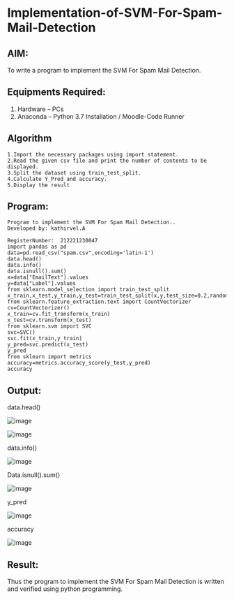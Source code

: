 # Implementation-of-SVM-For-Spam-Mail-Detection

## AIM:
To write a program to implement the SVM For Spam Mail Detection.

## Equipments Required:
1. Hardware – PCs
2. Anaconda – Python 3.7 Installation / Moodle-Code Runner

## Algorithm

~~~
1.Import the necessary packages using import statement.
2.Read the given csv file and print the number of contents to be displayed. 
3.Split the dataset using train_test_split.
4.Calculate Y_Pred and accuracy.
5.Display the result

~~~



## Program:
```
Program to implement the SVM For Spam Mail Detection..
Developed by: kathirvel.A
```



```
RegisterNumber:  212221230047
import pandas as pd
data=pd.read_csv("spam.csv",encoding='latin-1')
data.head()
data.info()
data.isnull().sum()
x=data["EmailText"].values
y=data["Label"].values
from sklearn.model_selection import train_test_split 
x_train,x_test,y_train,y_test=train_test_split(x,y,test_size=0.2,random_state=0)
from sklearn.feature_extraction.text import CountVectorizer
cv=CountVectorizer()
x_train=cv.fit_transform(x_train)
x_test=cv.transform(x_test)
from sklearn.svm import SVC
svc=SVC()
svc.fit(x_train,y_train)
y_pred=svc.predict(x_test)
y_pred
from sklearn import metrics
accuracy=metrics.accuracy_score(y_test,y_pred)
accuracy
```

## Output:

data.head()



![image](https://user-images.githubusercontent.com/94911373/173280215-ab07ba14-be28-488e-adf6-2afd781193d9.png)




![image](https://user-images.githubusercontent.com/94911373/173280239-d1f0e4b6-1f91-4baa-8e47-3199d5a11a34.png)


data.info()


![image](https://user-images.githubusercontent.com/94911373/173280266-5bf3afb7-922c-4210-9445-ffa05163682a.png)


Data.isnull().sum()



![image](https://user-images.githubusercontent.com/94911373/173280381-0a7766da-c1ae-412b-a7f4-93676dfcce6b.png)




y_pred


![image](https://user-images.githubusercontent.com/94911373/173280434-f428cbf1-2680-417f-aa72-b4a1fb961475.png)




accuracy


![image](https://user-images.githubusercontent.com/94911373/173280531-5507a95f-acfa-44a7-8b37-020e69726b2c.png)



## Result:
Thus the program to implement the SVM For Spam Mail Detection is written and verified using python programming.
